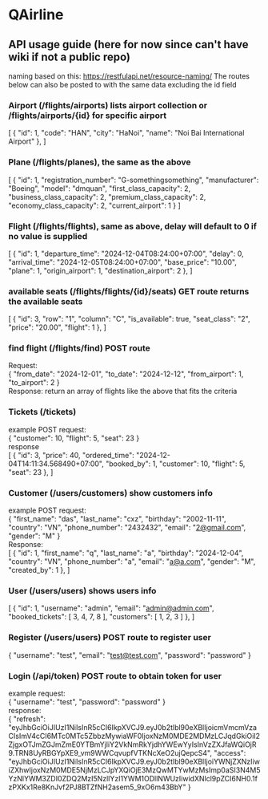 # QAirline

## API usage guide (here for now since can't have wiki if not a public repo)

naming based on this: https://restfulapi.net/resource-naming/
The routes below can also be posted to with the same data excluding the id field
### Airport (/flights/airports) lists airport collection or /flights/airports/{id} for specific airport  
[
    {
        "id": 1,
        "code": "HAN",
        "city": "HaNoi",
        "name": "Noi Bai International Airport"
    },
]

### Plane (/flights/planes), the same as the above
[
    {
        "id": 1,
        "registration_number": "G-somethingsomething",
        "manufacturer": "Boeing",
        "model": "dmquan",
        "first_class_capacity": 2,
        "business_class_capacity": 2,
        "premium_class_capacity": 2,
        "economy_class_capacity": 2,
        "current_airport": 1
    }
]
### Flight (/flights/flights), same as above, delay will default to 0 if no value is supplied
[
    {
        "id": 1,
        "departure_time": "2024-12-04T08:24:00+07:00",
        "delay": 0,
        "arrival_time": "2024-12-05T08:24:00+07:00",
        "base_price": "10.00",
        "plane": 1,
        "origin_airport": 1,
        "destination_airport": 2
    },
]
### available seats (/flights/flights/{id}/seats) GET route returns the available seats
[
    {
        "id": 3,
        "row": "1",
        "column": "C",
        "is_available": true,
        "seat_class": "2",
        "price": "20.00",
        "flight": 1
    },
]
### find flight (/flights/find) POST route
Request:  
{
    "from_date": "2024-12-01",
    "to_date": "2024-12-12",
    "from_airport": 1,
    "to_airport": 2
}  
Response: return an array of flights like the above that fits the criteria

### Tickets (/tickets) 
example POST request:  
{
    "customer": 10,
    "flight": 5,
    "seat": 23
}  
response  
[
    {
        "id": 3,
        "price": 40,
        "ordered_time": "2024-12-04T14:11:34.568490+07:00",
        "booked_by": 1,
        "customer": 10,
        "flight": 5,
        "seat": 23
    },
]
### Customer (/users/customers) show customers info
example POST request:  
{
    "first_name": "das",
    "last_name": "cxz",
    "birthday": "2002-11-11",
    "country": "VN",
    "phone_number": "2432432",
    "email": "2@gmail.com",
    "gender": "M"
}  
Response:  
[
    {
        "id": 1,
        "first_name": "q",
        "last_name": "a",
        "birthday": "2024-12-04",
        "country": "VN",
        "phone_number": "a",
        "email": "a@a.com",
        "gender": "M",
        "created_by": 1
    },
]
### User (/users/users) shows users info
[
    {
        "id": 1,
        "username": "admin",
        "email": "admin@admin.com",
        "booked_tickets": [
            3,
            4,
            7,
            8
        ],
        "customers": [
            1,
            2,
            3
        ]
    },
]
### Register (/users/users) POST route to register user
{
    "username": "test",
    "email": "test@test.com",
    "password": "password"
}
### Login (/api/token) POST route to obtain token for user
example request:  
{
    "username": "test",
    "password": "password"
}  
response:  
{
    "refresh": "eyJhbGciOiJIUzI1NiIsInR5cCI6IkpXVCJ9.eyJ0b2tlbl90eXBlIjoicmVmcmVzaCIsImV4cCI6MTc0MTc5ZbbzMywiaWF0IjoxNzM0MDE2MDMzLCJqdGkiOiI2ZjgxOTJmZGJmZmE0YTBmYjliY2VkNmRkYjdhYWEwYyIsInVzZXJfaWQiOjR9.TRN8UyRBGYpXE9_vm9WWCqvupfVTKNcXeO2ujQepcS4",
    "access": "eyJhbGciOiJIUzI1NiIsInR5cCI6IkpXVCJ9.eyJ0b2tlbl90eXBlIjoiYWNjZXNzIiwiZXhwIjoxNzM0MDE5NjMzLCJpYXQiOjE3MzQwMTYwMzMsImp0aSI3N4M5YzNlYWM3ZDI0ZDQ2MzI5NzllYzI1YWM1ODllNWUzIiwidXNlcl9pZCI6NH0.1fzPXKx1Re8KnJvf2PJ8BTZfNH2asem5_9xO6m43BbY"
}
